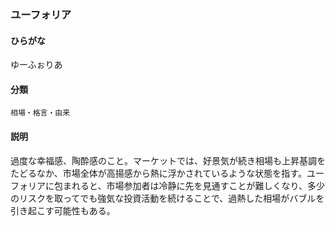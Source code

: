 <div style="display:none;">

## [あ行](securities-terms?id=あ行)
## [か行](securities-terms?id=か行)
## [さ行](securities-terms?id=さ行)
## [た行](securities-terms?id=た行)
## [な行](securities-terms?id=な行)
## [は行](securities-terms?id=は行)
## [ま行](securities-terms?id=ま行)
## [や行](securities-terms?id=や行)

</div>

### ユーフォリア

#### ひらがな

ゆーふぉりあ

#### 分類

`相場・格言・由来`

#### 説明

過度な幸福感、陶酔感のこと。マーケットでは、好景気が続き相場も上昇基調をたどるなか、市場全体が高揚感から熱に浮かされているような状態を指す。ユーフォリアに包まれると、市場参加者は冷静に先を見通すことが難しくなり、多少のリスクを取ってでも強気な投資活動を続けることで、過熱した相場がバブルを引き起こす可能性もある。

<div style="display:none;">

## [ら行](securities-terms?id=ら行)
## [わ行](securities-terms?id=わ行)
## [英数字・記号](securities-terms?id=英数字・記号)

</div>

